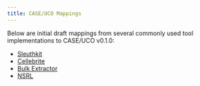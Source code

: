 ```yaml
---
title: CASE/UCO Mappings
---
```



Below are initial draft mappings from several commonly used tool implementations to CASE/UCO v0.1.0:

* [Sleuthkit](SleuthKit-mapping.md)
* [Cellebrite](Cellebrite-mapping.md)
* [Bulk Extractor](BulkExtractor-mapping.md)
* [NSRL](NSRL-mapping.md)
